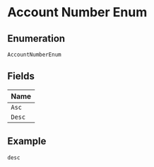 
# Account Number Enum

## Enumeration

`AccountNumberEnum`

## Fields

| Name |
|  --- |
| `Asc` |
| `Desc` |

## Example

```
desc
```


